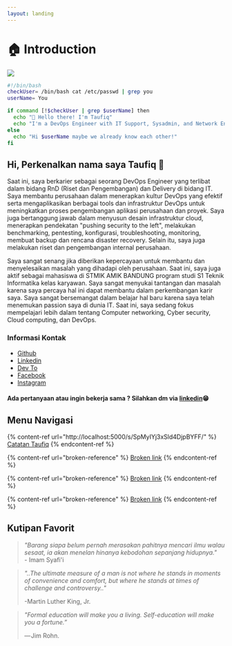```yaml
---
layout: landing
---
```


# 🏠 Introduction



![](<.gitbook/assets/Keep Calm Do Something Great\_Center.png>)

```bash
#!/bin/bash
checkUser= /bin/bash cat /etc/passwd | grep you
userName= You

if command [!$checkUser | grep $userName] then
  echo "👋 Hello there! I'm Taufiq"
  echo "I'm a DevOps Engineer with IT Support, Sysadmin, and Network Engineering Backgrounds"
else 
  echo "Hi $userName maybe we already know each other!"
fi
```

## Hi, Perkenalkan nama saya Taufiq 👋

Saat ini, saya berkarier sebagai seorang DevOps Engineer yang terlibat dalam bidang RnD (Riset dan Pengembangan) dan Delivery di bidang IT. Saya membantu perusahaan dalam menerapkan kultur DevOps yang efektif serta mengaplikasikan berbagai tools dan infrastruktur DevOps untuk meningkatkan proses pengembangan aplikasi perusahaan dan proyek. Saya juga bertanggung jawab dalam menyusun desain infrastruktur cloud, menerapkan pendekatan "pushing security to the left", melakukan benchmarking, pentesting, konfigurasi, troubleshooting, monitoring, membuat backup dan rencana disaster recovery. Selain itu, saya juga melakukan riset dan pengembangan internal perusahaan.

Saya sangat senang jika diberikan kepercayaan untuk membantu dan menyelesaikan masalah yang dihadapi oleh perusahaan. Saat ini, saya juga aktif sebagai mahasiswa di STMIK AMIK BANDUNG program studi S1 Teknik Informatika kelas karyawan. Saya sangat menyukai tantangan dan masalah karena saya percaya hal ini dapat membantu dalam perkembangan karir saya. Saya sangat bersemangat dalam belajar hal baru karena saya telah menemukan passion saya di dunia IT. Saat ini, saya sedang fokus mempelajari lebih dalam tentang Computer networking, Cyber security, Cloud computing, dan DevOps.

### Informasi Kontak

* [Github](https://github.com/taufiqpsumarna)
* [Linkedin](https://www.linkedin.com/in/taufiqpsumarna/)
* [Dev To](https://dev.to/taufiqpsumarna)
* [Facebook](https://www.facebook.com/taufiqpsumarna)
* [Instagram](https://www.instagram.com/taufiq\_14s/)

#### Ada pertanyaan atau ingin bekerja sama ? Silahkan dm via [linkedin](https://www.linkedin.com/in/taufiqpsumarna/)😁

## **Menu Navigasi**

{% content-ref url="http://localhost:5000/s/SpMyIYj3xSld4DjpBYFF/" %}
[Catatan Taufiq](http://localhost:5000/s/SpMyIYj3xSld4DjpBYFF/)
{% endcontent-ref %}

{% content-ref url="broken-reference" %}
[Broken link](broken-reference)
{% endcontent-ref %}

{% content-ref url="broken-reference" %}
[Broken link](broken-reference)
{% endcontent-ref %}

{% content-ref url="broken-reference" %}
[Broken link](broken-reference)
{% endcontent-ref %}

## Kutipan Favorit

> _"Barang siapa belum pernah merasakan pahitnya mencari ilmu walau sesaat, ia akan menelan hinanya kebodohan sepanjang hidupnya."_\
> \- Imam Syafi'i

> _"..The ultimate measure of a man is not where he stands in moments of convenience and comfort, but where he stands at times of challenge and controversy.."_
>
> \-Martin Luther King, Jr.

> _"Formal education will make you a living. Self-education will make you a fortune.”_ 
>
> — Jim Rohn.
